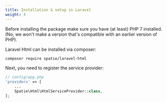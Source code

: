 ```yaml
---
title: Installation & setup in Laravel
weight: 3
---
```


Before installing the package make sure you have (at least) PHP 7 installed. (No, we won't make a version that's compatible with an earlier version of PHP).

Laravel Html can be installed via composer:

```bash
composer require spatie/laravel-html
```

Next, you need to register the service provider:

```php
// config/app.php
'providers' => [
    ...
    Spatie\Html\HtmlServiceProvider::class,
];
```
